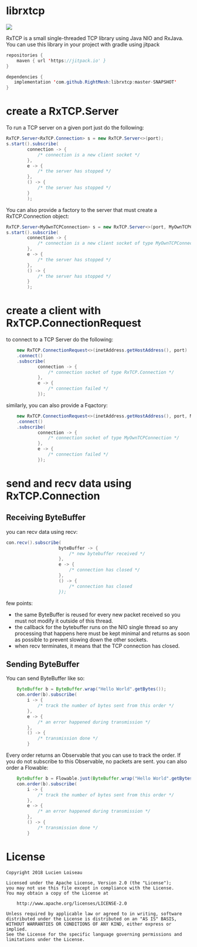 # librxtcp

[![](https://jitpack.io/v/RightMesh/librxtcp.svg)](https://jitpack.io/#RightMesh/librxtcp)

RxTCP is a small single-threaded TCP library using Java NIO and RxJava. You can use this library
in your project with gradle using jitpack 

```java
repositories {
    maven { url 'https://jitpack.io' }
}
```

```java
dependencies {
   implementation 'com.github.RightMesh:librxtcp:master-SNAPSHOT'
}
```

# create a RxTCP.Server 

To run a TCP server on a given port just do the following:

```java
RxTCP.Server<RxTCP.Connection> s = new RxTCP.Server<>(port);
s.start().subscribe(
        connection -> {
            /* connection is a new client socket */
        },
        e -> {
            /* the server has stopped */
        },
        () -> {
            /* the server has stopped */
        }
        );
```

You can also provide a factory to the server that must create a RxTCP.Connection object:

```java
RxTCP.Server<MyOwnTCPConnection> s = new RxTCP.Server<>(port, MyOwnTCPConnection::new);
s.start().subscribe(
        connection -> {
            /* connection is a new client socket of type MyOwnTCPConnection */
        },
        e -> {
            /* the server has stopped */
        },
        () -> {
            /* the server has stopped */
        }
        );
```

# create a client with RxTCP.ConnectionRequest

to connect to a TCP Server do the following:

```java
    new RxTCP.ConnectionRequest<>(inetAddress.getHostAddress(), port)
    .connect()
    .subscribe(
            connection -> {
                /* connection socket of type RxTCP.Connection */
            },
            e -> {
                /* connection failed */
            });
```

similarly, you can also provide a Fqactory:

```java
    new RxTCP.ConnectionRequest<>(inetAddress.getHostAddress(), port, MyOwnTCPConnection::new)
    .connect()
    .subscribe(
            connection -> {
                /* connection socket of type MyOwnTCPConnection */
            },
            e -> {
                /* connection failed */
            });
```

# send and recv data using RxTCP.Connection

## Receiving ByteBuffer

you can recv data using recv:

```java
con.recv().subscribe(
                    byteBuffer -> {
                        /* new bytebuffer received */
                    },
                    e -> {
                        /* connection has closed */
                    },
                    () -> {
                        /* connection has closed
                    });
```

few points:
* the same ByteBuffer is reused for every new packet received so you must not modify it outside of this thread.
* the callback for the bytebuffer runs on the NIO single thread so any processing that happens here
  must be kept minimal and returns as soon as possible to prevent slowing down the other sockets.
* when recv terminates, it means that the TCP connection has closed.

## Sending ByteBuffer

You can send ByteBuffer like so:

```java
    ByteBuffer b = ByteBuffer.wrap("Hello World".getBytes());
    con.order(b).subscribe(
        i -> {
            /* track the number of bytes sent from this order */
        },
        e -> {
            /* an error happened during transmission */
        },
        () -> {
            /* transmission done */
        }
```

Every order returns an Observable that you can use to track the order. If you do not subscribe to this Observable, no packets are sent.
you can also order a Flowable:

```java
    ByteBuffer b = Flowable.just(ByteBuffer.wrap("Hello World".getBytes()));
    con.order(b).subscribe(
        i -> {
            /* track the number of bytes sent from this order */
        },
        e -> {
            /* an error happened during transmission */
        },
        () -> {
            /* transmission done */
        }
```

# License

    Copyright 2018 Lucien Loiseau

    Licensed under the Apache License, Version 2.0 (the "License");
    you may not use this file except in compliance with the License.
    You may obtain a copy of the License at

        http://www.apache.org/licenses/LICENSE-2.0

    Unless required by applicable law or agreed to in writing, software
    distributed under the License is distributed on an "AS IS" BASIS,
    WITHOUT WARRANTIES OR CONDITIONS OF ANY KIND, either express or implied.
    See the License for the specific language governing permissions and
    limitations under the License.


